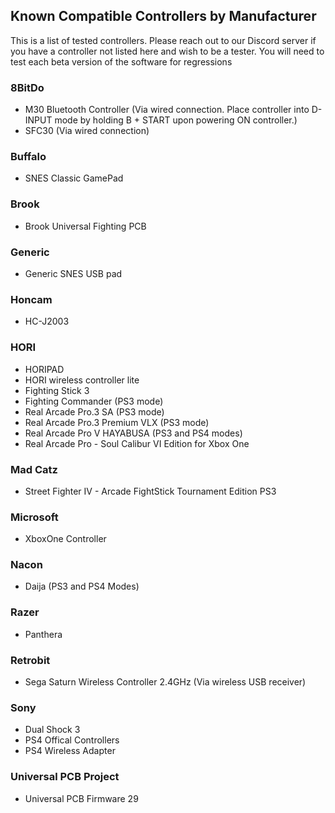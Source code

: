 ## Known Compatible Controllers by Manufacturer
This is a list of tested controllers. Please reach out to our Discord server if you have a controller not listed here and wish to be a tester.  You will need to test each beta version of the software for regressions

### 8BitDo
- M30 Bluetooth Controller (Via wired connection. Place controller into D-INPUT mode by holding B + START upon powering ON controller.)
- SFC30 (Via wired connection)

### Buffalo
- SNES Classic GamePad

### Brook
- Brook Universal Fighting PCB

### Generic
- Generic SNES USB pad

### Honcam
- HC-J2003

### HORI
- HORIPAD
- HORI wireless controller lite
- Fighting Stick 3
- Fighting Commander (PS3 mode)
- Real Arcade Pro.3 SA (PS3 mode)
- Real Arcade Pro.3 Premium VLX (PS3 mode)
- Real Arcade Pro V HAYABUSA (PS3 and PS4 modes)
- Real Arcade Pro - Soul Calibur VI Edition for Xbox One

### Mad Catz
- Street Fighter IV - Arcade FightStick Tournament Edition PS3

### Microsoft
- XboxOne Controller

### Nacon
- Daija (PS3 and PS4 Modes)

### Razer
- Panthera

### Retrobit
- Sega Saturn Wireless Controller 2.4GHz (Via wireless USB receiver)

### Sony
- Dual Shock 3
- PS4 Offical Controllers
- PS4 Wireless Adapter

### Universal PCB Project
- Universal PCB Firmware 29
